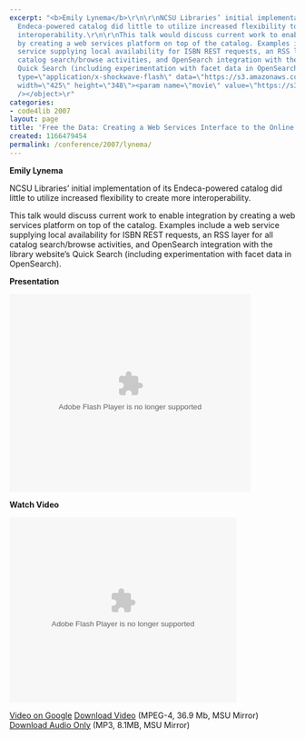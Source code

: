 ```yaml
---
excerpt: "<b>Emily Lynema</b>\r\n\r\nNCSU Libraries’ initial implementation of its
  Endeca-powered catalog did little to utilize increased flexibility to create more
  interoperability.\r\n\r\nThis talk would discuss current work to enable integration
  by creating a web services platform on top of the catalog. Examples include a web
  service supplying local availability for ISBN REST requests, an RSS layer for all
  catalog search/browse activities, and OpenSearch integration with the library website’s
  Quick Search (including experimentation with facet data in OpenSearch). \r\n\r\n<b>Presentation</b>\r\n\r\n<object
  type=\"application/x-shockwave-flash\" data=\"https://s3.amazonaws.com:443/slideshare/ssplayer.swf?id=34980&doc=free-the-data-creating-a-web-services-interface-to-the-online-catalog-28910\"
  width=\"425\" height=\"348\"><param name=\"movie\" value=\"https://s3.amazonaws.com:443/slideshare/ssplayer.swf?id=34980&doc=free-the-data-creating-a-web-services-interface-to-the-online-catalog-28910\"
  /></object>\r"
categories:
- code4lib 2007
layout: page
title: 'Free the Data: Creating a Web Services Interface to the Online Catalog'
created: 1166479454
permalink: /conference/2007/lynema/
---
```

<b>Emily Lynema</b>

NCSU Libraries’ initial implementation of its Endeca-powered catalog did little to utilize increased flexibility to create more interoperability.

This talk would discuss current work to enable integration by creating a web services platform on top of the catalog. Examples include a web service supplying local availability for ISBN REST requests, an RSS layer for all catalog search/browse activities, and OpenSearch integration with the library website’s Quick Search (including experimentation with facet data in OpenSearch).

<b>Presentation</b>

<object type="application/x-shockwave-flash" data="https://s3.amazonaws.com:443/slideshare/ssplayer.swf?id=34980&doc=free-the-data-creating-a-web-services-interface-to-the-online-catalog-28910" width="425" height="348"><param name="movie" value="https://s3.amazonaws.com:443/slideshare/ssplayer.swf?id=34980&doc=free-the-data-creating-a-web-services-interface-to-the-online-catalog-28910" /></object>

<b>Watch Video</b>

<embed style="width:400px; height:326px;" id="VideoPlayback" type="application/x-shockwave-flash" src="http://video.google.com/googleplayer.swf?docId=4466664384458829806&hl=en" flashvars="">

<a href="http://video.google.com/videoplay?docid=4466664384458829806&hl=en">Video on Google</a>
<a href="http://streaming.msu.edu/storemedia/download/ebyryan/code4lib07/code4lib07_pres_web_services_lynema.mp4">Download Video</a> (MPEG-4, 36.9 Mb, MSU Mirror)
<a href="http://streaming.msu.edu/storemedia/download/ebyryan/c4l07audio/d1/code4lib07_pres_web_services_lynema.mp3">Download Audio Only</a> (MP3, 8.1MB, MSU Mirror)
